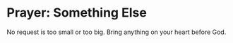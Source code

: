 # Prayer: Something Else

No request is too small or too big. Bring anything on your heart before God.
